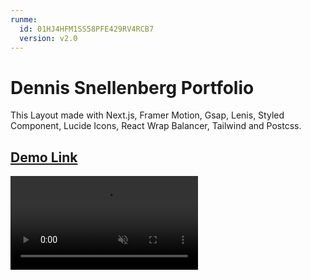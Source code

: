 ```yaml
---
runme:
  id: 01HJ4HFM1SS58PFE429RV4RCB7
  version: v2.0
---
```


# Dennis Snellenberg Portfolio

This Layout made with Next.js, Framer Motion, Gsap, Lenis, Styled Component, Lucide Icons, React Wrap Balancer, Tailwind and Postcss.

## [Demo Link](https://dennis-snellenberg-portfolio.vercel.app/)

<video controls loop muted autoplay>
  <source src="./public/screen-record.webm" type="video/webm" />
  <source src="./public/screen-record.mp4" type="video/mp4" />

  Download the
  <a href="./public/screen-record.webm">WEBM</a>
  or
  <a href="./public/screen-record.mp4">MP4</a>
  video.
</video>

## ✨ Features

- Page Transition with Smooth Scrolling
- Offcanvas Layout
- Magnetic Button Component
- Parallax Slider, Reveal and Fade Components
- Multiple Usefull Hooks
- Tailwindcss with Custom Plugin
- Postcss with Plugins
- Working with Styled Component Library
- Paragraph Balancing with React Wrap Balancer
- Classnames(cn) Helper Method with Clsx and twMerge
- Custom Not Found Page
- Linting with Eslint and Stylelint
- Format with Prettier
- Husky and Lint-staged for Pre-committing
- Pnpm Package Manager

## 🚀 About Me

I'm Ali Bagheri. Learning about 3 years on Frontend Development Position ...

## 🔗 Links

[![portfolio](https://img.shields.io/badge/Github-000?style=for-the-badge&logo=github&logoColor=white)](https://github.com/AliBagheri2079)

[![linkedin](https://img.shields.io/badge/linkedin-0A66C2?style=for-the-badge&logo=linkedin&logoColor=white)](https://www.linkedin.com/in/alibagheri2079/)

[![twitter](https://img.shields.io/badge/twitter-1DA1F2?style=for-the-badge&logo=twitter&logoColor=white)](https://twitter.com/AliBagheri2079)
